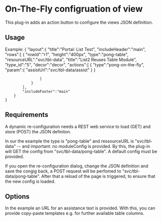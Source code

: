 # On-The-Fly configruation of view
This plug-in adds an action button to configure the views JSON definition.

## Usage
Example:
	{
		"layout":{
			"title":"Portal: List Test",
			"includeHeader":"main",
			"rows":[
				{
					"rowId":"r1",
					"height":"400px",
					"type":"pong-table",
					"resourceURL":"svc/tbl-data",
					"title":"List2 Reuses Table Module",
					"type_id":"5",
					"decor":"decor",
					"actions":[
						{
							"type":"pong-on-the-fly",
							"param":{ "assistUrl":"svc/tbl-data/assist" }
						}
				
					]
				}
			],
			"includeFooter":"main"
		}
	}
	
## Requirements
A dynamic re-configuration needs a REST web service to load (GET) 
and store (POST) the JSON definiton.

In our the example the type is "pong-table" and ressourceURL is "svc/tbl-data" 
-- and important: no moduleConfig is provided. 
By this, the plug-in will GET the config from "svc/tbl-data/pong-table". 
A default config must be provided. 

If you open the re-configuration dialog, change the JSON definition 
and save the congig back, a POST request will be perfomed
to "svc/tbl-data/pong-table". After that a reload of the page is triggered, 
to ensure that the new config is loaded.

## Options
In the example an URL for an assistance text is provided. 
With this, you can provide copy-paste templates e.g. for further available 
table columns. 